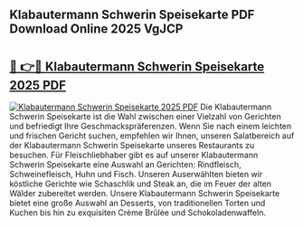 ## Klabautermann Schwerin Speisekarte PDF Download Online 2025 VgJCP

# <h2><a href="http://gcci5lc.nevu.top/?p=Klabautermann+Schwerin+Speisekarte">🔗 👉🔴 Klabautermann Schwerin Speisekarte 2025 PDF</a></h2>

[![Klabautermann Schwerin Speisekarte 2025 PDF](https://i.imgur.com/dBaPXMq.png)](http://gcci5lc.nevu.top/?p=Klabautermann+Schwerin+Speisekarte)
Die Klabautermann Schwerin Speisekarte ist die Wahl zwischen einer Vielzahl von Gerichten und befriedigt Ihre Geschmackspräferenzen. Wenn Sie nach einem leichten und frischen Gericht suchen, empfehlen wir Ihnen, unseren Salatbereich auf der Klabautermann Schwerin Speisekarte unseres Restaurants zu besuchen. Für Fleischliebhaber gibt es auf unserer Klabautermann Schwerin Speisekarte eine Auswahl an Gerichten: Rindfleisch, Schweinefleisch, Huhn und Fisch. Unseren Auserwählten bieten wir köstliche Gerichte wie Schaschlik und Steak an, die im Feuer der alten Wälder zubereitet werden. Unsere Klabautermann Schwerin Speisekarte bietet eine große Auswahl an Desserts, von traditionellen Torten und Kuchen bis hin zu exquisiten Crème Brûlée und Schokoladenwaffeln.
